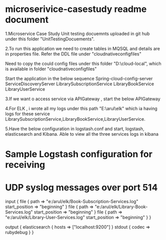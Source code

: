 # microserivice-casestudy readme document
1.Microservice Case Study Unit testing docuemnts uploaded in git hub under this folder "UnitTestingDocuements".

2.To run this application we need to create tables in MQSQL and details are in properties file. Refer the DDL file under "cloudnativeconfigfiles"

Need to copy the could config files under this folder "D:\cloud-local", which is available in folder "cloudnativeconfigfiles"

Start the application in the below sequence 
Spring-cloud-config-server
ServiceDiscoveryServer
LibrarySubscriptionService
LibraryBookService
LibraryUserService

3.If we want o access service via APIGateway , start the below
APIGateway

4.For ELK , i wrote all my logs under this path "E:\arul\elk" which ia having logs for these service LibrarySubscriptionService,LibraryBookService,LibraryUserService.

5.Have the below configuration in logstash.conf and start, logstash, elasticsearch and Kibana. Able to view all the three services logs in kibana

# Sample Logstash configuration for receiving
# UDP syslog messages over port 514
input {
  file {
    path => "e:/arul/elk/Book-Subscription-Services.log"
    start_position => "beginning"
  }
  file {
    path => "e:/arul/elk/Library-Book-Services.log"
    start_position => "beginning"
  }
  file {
    path => "e:/arul/elk/Library-User-Services.log"
    start_position => "beginning"
  }
}

output {
  elasticsearch { hosts => ["localhost:9200"] }
  stdout { codec => rubydebug }
}
